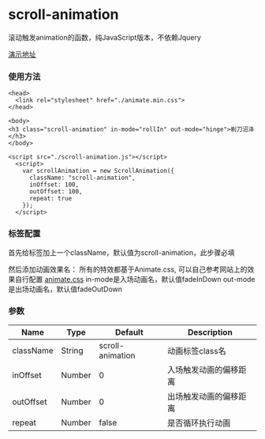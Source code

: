 # scroll-animation
滚动触发animation的函数，纯JavaScript版本，不依赖Jquery

[演示地址](https://heikaimu.github.io/scroll-animation/index.html)

### 使用方法
```
<head>
  <link rel="stylesheet" href="./animate.min.css">
</head>

<body>
<h3 class="scroll-animation" in-mode="rollIn" out-mode="hinge">剃刀沼泽</h3>
</body>

<script src="./scroll-animation.js"></script>
  <script>
    var scrollAnimation = new ScrollAnimation({
      className: "scroll-animation",
      inOffset: 100,
      outOffset: 100,
      repeat: true
    });
  </script>
```

### 标签配置
首先给标签加上一个className，默认值为scroll-animation，此步骤必填

然后添加动画效果名：
所有的特效都基于Animate.css, 可以自己参考网站上的效果自行配置
[animate.css](https://daneden.github.io/animate.css/)
in-mode是入场动画名，默认值fadeInDown
out-mode是出场动画名，默认值fadeOutDown

### 参数
| Name             | Type    | Default            | Description           |
| ---------------- | ------- | ------------------ | --------------------- |
| className        | String  | scroll-animation   | 动画标签class名         |
| inOffset         | Number  | 0                  | 入场触发动画的偏移距离    |
| outOffset        | Number  | 0                  | 出场触发动画的偏移距离    |
| repeat           | Number  | false              | 是否循环执行动画         |
